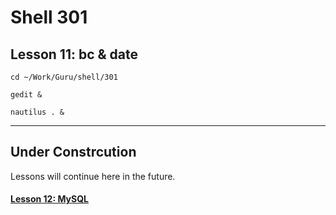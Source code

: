 # Shell 301
## Lesson 11: bc & date

`cd ~/Work/Guru/shell/301`

`gedit &`

`nautilus . &`
___

## Under Constrcution
Lessons will continue here in the future.

#### [Lesson 12: MySQL](https://github.com/inkVerb/guru/blob/master/301-shell/Lesson-12.md)
